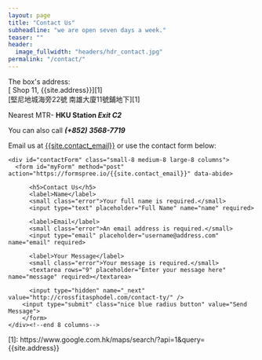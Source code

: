 ```yaml
---
layout: page
title: "Contact Us"
subheadline: "we are open seven days a week."
teaser: ""
header:
  image_fullwidth: "headers/hdr_contact.jpg"
permalink: "/contact/"
---
```

The box's address:  
[ Shop 11, {{site.address}}][1]  
[堅尼地城海旁22號 南雄大廈11號鋪地下][1]

Nearest MTR- **HKU Station _Exit C2_**

You can also call **_(+852) 3568-7719_**

Email us at [{{site.contact_email}}](mailto:site.contact_email) or use the contact form below:

<div class="row">

    <div id="contactForm" class="small-8 medium-8 large-8 columns">
      <form id="myForm" method="post" action="https://formspree.io/{{site.contact_email}}" data-abide>  

          <h5>Contact Us</h5>
          <label>Name</label>
          <small class="error">Your full name is required.</small>
          <input type="text" placeholder="Full Name" name="name" required>

          <label>Email</label>
          <small class="error">An email address is required.</small>
          <input type="email" placeholder="username@address.com" name="email" required>

          <label>Your Message</label>
          <small class="error">Your message is required.</small>
          <textarea rows="9" placeholder="Enter your message here" name="message" required></textarea>

          <input type="hidden" name="_next" value="http://crossfitasphodel.com/contact-ty/" />
        <input type="submit" class="nice blue radius button" value="Send Message">
        </form>
    </div><!--end 8 columns-->
</div>
[1]: https://www.google.com.hk/maps/search/?api=1&query={{site.address}}
